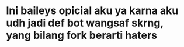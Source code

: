 <h1>Ini baileys opicial aku ya karna aku udh jadi def bot wangsaf skrng, yang bilang fork berarti haters</h1>
